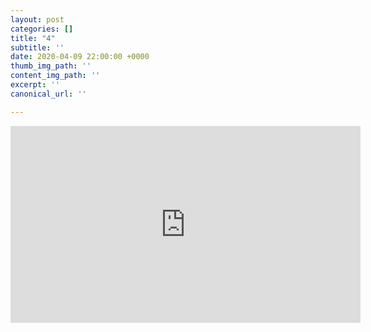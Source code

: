 ```yaml
---
layout: post
categories: []
title: "4"
subtitle: ''
date: 2020-04-09 22:00:00 +0000
thumb_img_path: ''
content_img_path: ''
excerpt: ''
canonical_url: ''

---
```

<iframe width="560" height="315" src="https://www.youtube.com/embed/qbt1TEuIFiI" frameborder="0" allow="accelerometer; autoplay; encrypted-media; gyroscope; picture-in-picture" allowfullscreen></iframe>